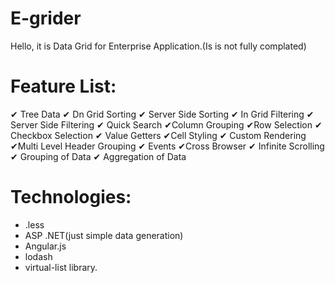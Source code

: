 # E-grider
Hello, it is Data Grid for Enterprise Application.(Is is not fully complated)

# Feature List:
✔ Tree Data 
✔ Dn Grid Sorting 
✔ Server Side Sorting 
✔ In Grid Filtering 
✔ Server Side Filtering 
✔ Quick Search 
✔Column Grouping 
✔Row Selection 
✔ Checkbox Selection
✔  Value Getters
✔Cell Styling 
✔ Custom Rendering 
✔Multi Level Header Grouping 
✔ Events 
✔Cross Browser 
✔ Infinite Scrolling 
✔ Grouping of Data 
✔ Aggregation of Data 
# Technologies:
* .less
* ASP .NET(just simple data generation)
* Angular.js
* lodash
* virtual-list library.
